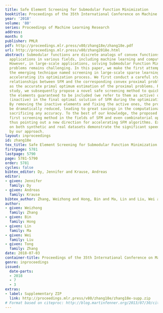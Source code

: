 ```yaml
---
title: Safe Element Screening for Submodular Function Minimization
booktitle: Proceedings of the 35th International Conference on Machine Learning
year: '2018'
volume: '80'
series: Proceedings of Machine Learning Research
address: 
month: 0
publisher: PMLR
pdf: http://proceedings.mlr.press/v80/zhang18e/zhang18e.pdf
url: http://proceedings.mlr.press/v80/zhang2018e.html
abstract: Submodular functions are discrete analogs of convex functions, which have
  applications in various fields, including machine learning and computer vision.
  However, in large-scale applications, solving Submodular Function Minimization (SFM)
  problems remains challenging. In this paper, we make the first attempt to extend
  the emerging technique named screening in large-scale sparse learning to SFM for
  accelerating its optimization process. We first conduct a careful studying of the
  relationships between SFM and the corresponding convex proximal problems, as well
  as the accurate primal optimum estimation of the proximal problems. Relying on this
  study, we subsequently propose a novel safe screening method to quickly identify
  the elements guaranteed to be included (we refer to them as active) or excluded
  (inactive) in the final optimal solution of SFM during the optimization process.
  By removing the inactive elements and fixing the active ones, the problem size can
  be dramatically reduced, leading to great savings in the computational cost without
  sacrificing any accuracy. To the best of our knowledge, the proposed method is the
  first screening method in the fields of SFM and even combinatorial optimization,
  thus pointing out a new direction for accelerating SFM algorithms. Experiment results
  on both synthetic and real datasets demonstrate the significant speedups gained
  by our approach.
layout: inproceedings
id: zhang18e
tex_title: Safe Element Screening for Submodular Function Minimization
firstpage: 5781
lastpage: 5790
page: 5781-5790
order: 5781
cycles: false
bibtex_editor: Dy, Jennifer and Krause, Andreas
editor:
- given: Jennifer
  family: Dy
- given: Andreas
  family: Krause
bibtex_author: Zhang, Weizhong and Hong, Bin and Ma, Lin and Liu, Wei and Zhang, Tong
author:
- given: Weizhong
  family: Zhang
- given: Bin
  family: Hong
- given: Lin
  family: Ma
- given: Wei
  family: Liu
- given: Tong
  family: Zhang
date: 2018-07-03
container-title: Proceedings of the 35th International Conference on Machine Learning
genre: inproceedings
issued:
  date-parts:
  - 2018
  - 7
  - 3
extras:
- label: Supplementary ZIP
  link: http://proceedings.mlr.press/v80/zhang18e/zhang18e-supp.zip
# Format based on citeproc: http://blog.martinfenner.org/2013/07/30/citeproc-yaml-for-bibliographies/
---
```

